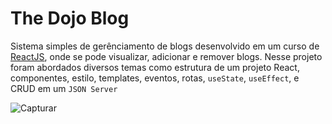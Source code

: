 # The Dojo Blog
Sistema simples de gerênciamento de blogs desenvolvido em um curso de [ReactJS](https://www.youtube.com/watch?v=j942wKiXFu8&list=PL4cUxeGkcC9gZD-Tvwfod2gaISzfRiP9d), onde se pode visualizar, adicionar e remover blogs. Nesse projeto foram abordados diversos temas como estrutura de um projeto React, componentes, estilo, templates, eventos, rotas, `useState`, `useEffect`, e CRUD em um `JSON Server`

![Capturar](https://user-images.githubusercontent.com/86852231/188943736-d354477e-d1c7-4197-b7ff-3766d1588640.PNG)
